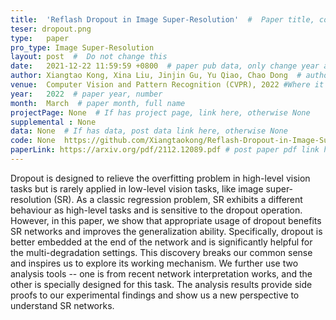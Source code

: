 ```yaml
---
title:  'Reflash Dropout in Image Super-Resolution'  #  Paper title, covered by ''
teser: dropout.png
type:   paper
pro_type: Image Super-Resolution
layout: post  #  Do not change this
date:   2021-12-22 11:59:59 +0800  # paper pub data, only change year and month according to this format
author: Xiangtao Kong, Xina Liu, Jinjin Gu, Yu Qiao, Chao Dong  # authors information
venue:  Computer Vision and Pattern Recognition (CVPR), 2022 #Where it be, ICCV and CVPR remove IEEE Conference on,
year:   2022  # paper year, number
month:  March  # paper month, full name
projectPage: None  # If has project page, link here, otherwise None
supplemental : None
data: None  # If has data, post data link here, otherwise None
code: None  https://github.com/Xiangtaokong/Reflash-Dropout-in-Image-Super-Resolution
paperLink: https://arxiv.org/pdf/2112.12089.pdf # post paper pdf link here
---
```


Dropout is designed to relieve the overfitting problem in high-level vision tasks but is rarely applied in low-level vision tasks, like image super-resolution (SR). As a classic regression problem, SR exhibits a different behaviour as high-level tasks and is sensitive to the dropout operation. However, in this paper, we show that appropriate usage of dropout benefits SR networks and improves the generalization ability. Specifically, dropout is better embedded at the end of the network and is significantly helpful for the multi-degradation settings. This discovery breaks our common sense and inspires us to explore its working mechanism. We further use two analysis tools -- one is from recent network interpretation works, and the other is specially designed for this task. The analysis results provide side proofs to our experimental findings and show us a new perspective to understand SR networks.

